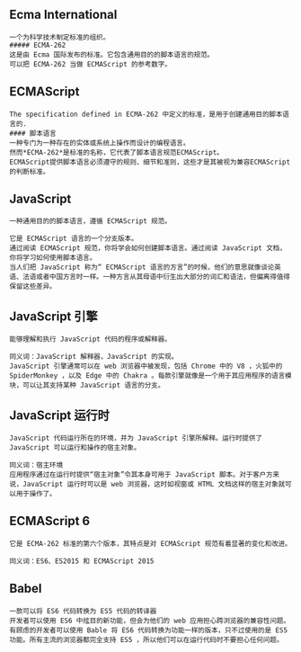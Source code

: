 ## Ecma International
	一个为科学技术制定标准的组织。
	##### ECMA-262
    这是由 Ecma 国际发布的标准。它包含通用目的的脚本语言的规范。
    可以把 ECMA-262 当做 ECMAScript 的参考数字。
## ECMAScript
	The specification defined in ECMA-262 中定义的标准，是用于创建通用目的脚本语言的.
	#### 脚本语言
	一种专门为一种存在的实体或系统上操作而设计的编程语言。
	然而*ECMA-262*是标准的名称，它代表了脚本语言规范ECMAScript。
	ECMAScript提供脚本语言必须遵守的规则、细节和准则，这些才是其被视为兼容ECMAScript的判断标准。
## JavaScript

	一种通用目的的脚本语言，遵循 ECMAScript 规范。

	它是 ECMAScript 语言的一个分支版本。
	通过阅读 ECMAScript 规范，你将学会如何创建脚本语言。通过阅读 JavaScript 文档，你将学习如何使用脚本语言。
	当人们把 JavaScript 称为“ ECMAScript 语言的方言”的时候，他们的意思就像谈论英语、法语或者中国方言时一样。一种方言从其母语中衍生出大部分的词汇和语法，但偏离得值得保留这些差异。

## JavaScript 引擎

	能够理解和执行 JavaScript 代码的程序或解释器。

	同义词：JavaScript 解释器，JavaScript 的实现。
	JavaScript 引擎通常可以在 web 浏览器中被发现，包括 Chrome 中的 V8 ，火狐中的 SpiderMonkey ，以及 Edge 中的 Chakra 。每款引擎就像是一个用于其应用程序的语言模块，可以让其支持某种 JavaScript 语言的分支。

## JavaScript 运行时

	JavaScript 代码运行所在的环境，并为 JavaScript 引擎所解释。运行时提供了 JavaScript 可以运行和操作的宿主对象。
	
	同义词：宿主环境
	应用程序通过在运行时提供“宿主对象”令其本身可用于 JavaScript 脚本。对于客户方来说，JavaScript 运行时可以是 web 浏览器，这时如视窗或 HTML 文档这样的宿主对象就可以用于操作了。

## ECMAScript 6

	它是 ECMA-262 标准的第六个版本，其特点是对 ECMAScript 规范有着显著的变化和改进。

	同义词：ES6、ES2015 和 ECMAScript 2015

## Babel

	一款可以将 ES6 代码转换为 ES5 代码的转译器
	开发者可以使用 ES6 中炫目的新功能，但会为他们的 web 应用担心跨浏览器的兼容性问题。有顾虑的开发者可以使用 Bable 将 ES6 代码转换为功能一样的版本，只不过使用的是 ES5 功能。所有主流的浏览器都完全支持 ES5 ，所以他们可以在运行代码时不要担心任何问题。
